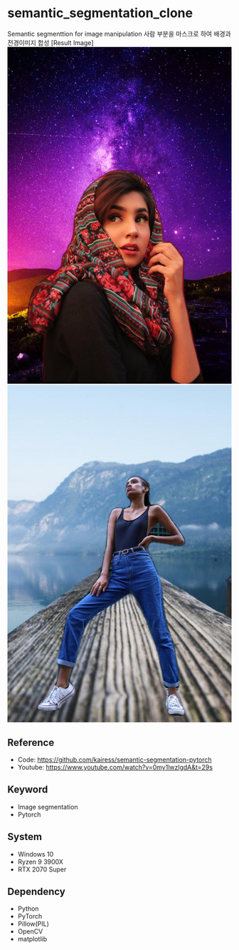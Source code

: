 # semantic_segmentation_clone

Semantic segmenttion for image manipulation
사람 부분을 마스크로 하여 배경과 전경이미지 합성
[Result Image]
![Image0](https://github.com/yhhyunn/semantic_segmentation_clone/raw/master/result.jpg)
![Image1](https://github.com/yhhyunn/semantic_segmentation_clone/raw/master/result_other.jpg)

## Reference

- Code: https://github.com/kairess/semantic-segmentation-pytorch
- Youtube: https://www.youtube.com/watch?v=0my1lwzlgdA&t=29s

## Keyword

- Image segmentation
- Pytorch

## System

- Windows 10
- Ryzen 9 3900X
- RTX 2070 Super

## Dependency

- Python
- PyTorch
- Pillow(PIL)
- OpenCV
- matplotlib
